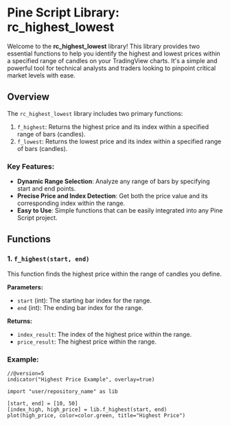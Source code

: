 # Pine Script Library: rc_highest_lowest

Welcome to the **rc_highest_lowest** library! This library provides two essential functions to help you identify the highest and lowest prices within a specified range of candles on your TradingView charts. It's a simple and powerful tool for technical analysts and traders looking to pinpoint critical market levels with ease.

## Overview

The `rc_highest_lowest` library includes two primary functions:
1. `f_highest`: Returns the highest price and its index within a specified range of bars (candles).
2. `f_lowest`: Returns the lowest price and its index within a specified range of bars (candles).

### Key Features:
- **Dynamic Range Selection**: Analyze any range of bars by specifying start and end points.
- **Precise Price and Index Detection**: Get both the price value and its corresponding index within the range.
- **Easy to Use**: Simple functions that can be easily integrated into any Pine Script project.

## Functions

### 1. `f_highest(start, end)`
This function finds the highest price within the range of candles you define.

**Parameters:**
- `start` (int): The starting bar index for the range.
- `end` (int): The ending bar index for the range.

**Returns:**  
- `index_result`: The index of the highest price within the range.
- `price_result`: The highest price within the range.

### Example:
```pinescript
//@version=5
indicator("Highest Price Example", overlay=true)

import "user/repository_name" as lib

[start, end] = [10, 50]
[index_high, high_price] = lib.f_highest(start, end)
plot(high_price, color=color.green, title="Highest Price")
